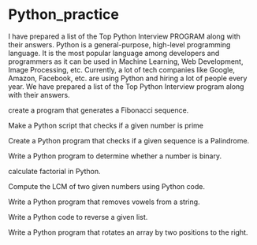 # Python_practice
I have prepared a list of the Top  Python Interview PROGRAM along with their answers.
Python is a general-purpose, high-level programming language. It is the most popular language among developers and programmers as it can be used in Machine Learning, Web Development, Image Processing, etc. Currently, a lot of tech companies like Google, Amazon, Facebook, etc. are using Python and hiring a lot of people every year. We have prepared a list of the Top  Python Interview program along with their answers.

create a program that generates a Fibonacci sequence.  

Make a Python script that checks if a given number is prime

Create a Python program that checks if a given sequence is a Palindrome.

Write a Python program to determine whether a number is binary.

calculate factorial in Python.

Compute the LCM of two given numbers using Python code.

Write a Python program that removes vowels from a string.

Write a Python code to reverse a given list.

Write a Python program that rotates an array by two positions to the right.
